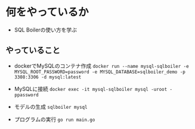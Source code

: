 # 何をやっているか
- SQL Boilerの使い方を学ぶ

## やっていること
- dockerでMySQLのコンテナ作成
`docker run --name mysql-sqlboiler -e MYSQL_ROOT_PASSWORD=password -e MYSQL_DATABASE=sqlboiler_demo -p 3308:3306 -d mysql:latest`

- MySQLに接続
`docker exec -it mysql-sqlboiler mysql -uroot -ppassword`

- モデルの生成
`sqlboiler mysql`

- プログラムの実行
`go run main.go`